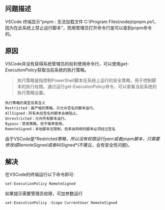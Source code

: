 ## 问题描述
  VSCode 终端显示“pnpm : 无法加载文件 C:\Program Files\nodejs\pnpm.ps1，因为在此系统上禁止运行脚本”，而用管理员打开命令行是可以查到pnpm命令的。

## 原因
  VSCode并没有获得系统管理员的权利使用命令行，可以使用*get-ExecutionPolicy*获取当前系统的执行策略。
  > 执行策略是指控制PowerShell脚本在系统上运行的安全策略，用于控制脚本的执行权限。通过运行get-ExecutionPolicy命令，可以查看当前系统的执行策略设置。
  ```
  执行策略的类型及其含义
  ‌Restricted‌：最严格的策略，只允许签名的脚本运行。
  ‌AllSigned‌：所有未经签名的脚本会被阻止。
  ‌Unrestricted‌：允许所有脚本运行。
  ‌Bypass‌：禁用策略，但不推荐使用。
  ‌RemoteSigned‌：本地脚本无限制，但来自网络的脚本必须经过签名‌
  ```
  由于VSCode是*‌Restricted*策略，所以没有权限运行yarn或者pnpm脚本，只需要修改成*RemoteSigned*或者*‌AllSigned*(不建议，会有安全性问题)。
## 解决
  在VSCode的终端运行以下命令即可:
  ```
  set-ExecutionPolicy RemoteSigned
  ```
  如果提示需要管理员权限，可加参数运行
  ```
  set-ExecutionPolicy -Scope CurrentUser RemoteSigned
  ```
